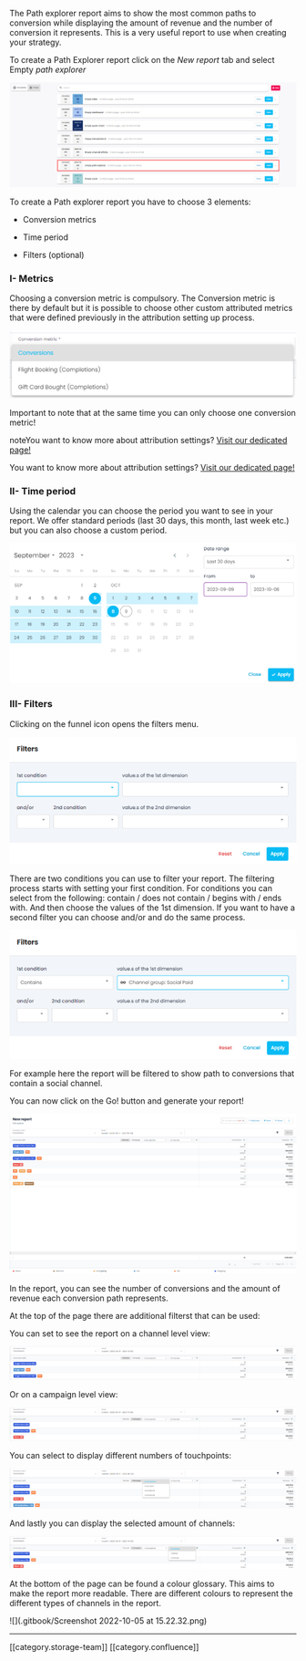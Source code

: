 The Path explorer report aims to show the most common paths to conversion while displaying the amount of revenue and the number of conversion it represents. This is a very useful report to use when creating your strategy.

To create a Path Explorer report click on the _New report_ tab and select Empty  _path explorer_ 

![](.gitbook/image-20231009-123651.png)

To create a Path explorer report you have to choose 3 elements:


* Conversion metrics


* Time period


* Filters (optional)




### I- Metrics
Choosing a conversion metric is compulsory. The Conversion metric is there by default but it is possible to choose other custom attributed metrics that were defined previously in the attribution setting up process.

![](.gitbook/image-20231009-123849.png)

Important to note that at the same time you can only choose one conversion metric!

noteYou want to know more about attribution settings? [Visit our dedicated page!](https://adloopwiki.atlassian.net/wiki/spaces/AHEN/pages/1999208449)

You want to know more about attribution settings? [Visit our dedicated page!](https://adloopwiki.atlassian.net/wiki/spaces/AHEN/pages/1999208449)


### II- Time period
Using the calendar you can choose the period you want to see in your report. We offer standard periods (last 30 days, this month, last week etc.) but you can also choose a custom period.

![](.gitbook/image-20231009-123910.png)


### III- Filters
Clicking on the funnel icon opens the filters menu.

![](.gitbook/image-20231009-123929.png)

There are two conditions you can use to filter your report. The filtering process starts with setting your first condition. For conditions you can select from the following: contain / does not contain / begins with / ends with. And then choose the values of the 1st dimension. If you want to have a second filter you can choose and/or and do the same process.

![](.gitbook/image-20231009-123958.png)

For example here the report will be filtered to show path to conversions that contain a social channel.

You can now click on the Go! button and generate your report!

![](.gitbook/image-20231009-124053.png)

In the report, you can see the number of conversions and the amount of revenue each conversion path represents. 

At the top of the page there are additional filterst that can be used:

You can set to see the report on a channel level view:

![](.gitbook/image-20231009-124117.png)

Or on a campaign level view:

![](.gitbook/image-20231009-124134.png)

You can select to display different numbers of touchpoints:

![](.gitbook/image-20231009-124204.png)

And lastly you can display the selected amount of channels:

![](.gitbook/image-20231009-124227.png)

At the bottom of the page can be found a colour glossary. This aims to make the report more readable. There are different colours to represent the different types of channels in the report.

![](.gitbook/Screenshot 2022-10-05 at 15.22.32.png)

*****

[[category.storage-team]] 
[[category.confluence]] 
